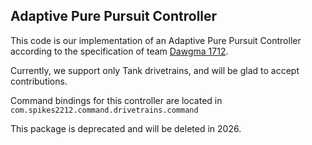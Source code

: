 ## Adaptive Pure Pursuit Controller

This code is our implementation of an Adaptive Pure Pursuit Controller according to the specification of team [Dawgma 1712](https://www.chiefdelphi.com/t/paper-implementation-of-the-adaptive-pure-pursuit-controller/166552).

Currently, we support only Tank drivetrains, and will be glad to accept contributions. 

Command bindings for this controller are located in `com.spikes2212.command.drivetrains.command`

This package is deprecated and will be deleted in 2026.